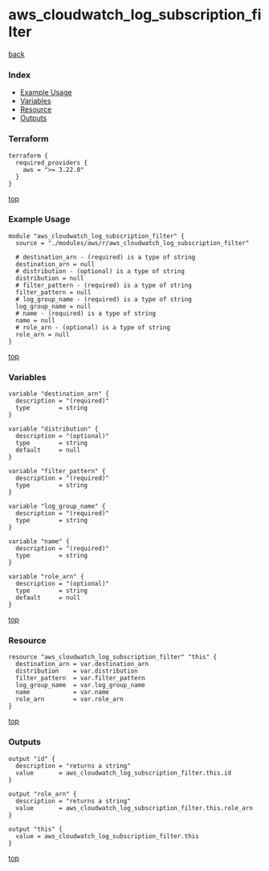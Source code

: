 # aws_cloudwatch_log_subscription_filter
[back](../aws.md)
### Index
- [Example Usage](#example-usage)
- [Variables](#variables)
- [Resource](#resource)
- [Outputs](#outputs)
### Terraform
```hcl
terraform {
  required_providers {
    aws = ">= 3.22.0"
  }
}
```
[top](#index)
### Example Usage
```hcl
module "aws_cloudwatch_log_subscription_filter" {
  source = "./modules/aws/r/aws_cloudwatch_log_subscription_filter"

  # destination_arn - (required) is a type of string
  destination_arn = null
  # distribution - (optional) is a type of string
  distribution = null
  # filter_pattern - (required) is a type of string
  filter_pattern = null
  # log_group_name - (required) is a type of string
  log_group_name = null
  # name - (required) is a type of string
  name = null
  # role_arn - (optional) is a type of string
  role_arn = null
}
```
[top](#index)
### Variables
```hcl
variable "destination_arn" {
  description = "(required)"
  type        = string
}

variable "distribution" {
  description = "(optional)"
  type        = string
  default     = null
}

variable "filter_pattern" {
  description = "(required)"
  type        = string
}

variable "log_group_name" {
  description = "(required)"
  type        = string
}

variable "name" {
  description = "(required)"
  type        = string
}

variable "role_arn" {
  description = "(optional)"
  type        = string
  default     = null
}
```
[top](#index)

### Resource
```hcl
resource "aws_cloudwatch_log_subscription_filter" "this" {
  destination_arn = var.destination_arn
  distribution    = var.distribution
  filter_pattern  = var.filter_pattern
  log_group_name  = var.log_group_name
  name            = var.name
  role_arn        = var.role_arn
}
```
[top](#index)
### Outputs
```hcl
output "id" {
  description = "returns a string"
  value       = aws_cloudwatch_log_subscription_filter.this.id
}

output "role_arn" {
  description = "returns a string"
  value       = aws_cloudwatch_log_subscription_filter.this.role_arn
}

output "this" {
  value = aws_cloudwatch_log_subscription_filter.this
}
```
[top](#index)
